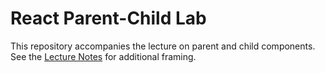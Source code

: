 # React Parent-Child Lab

This repository accompanies the lecture on parent and child components. See the [Lecture Notes](https://github.com/upperlinecode/CS-and-the-City-Curriculum/blob/with-unit-2/react/4-react.md) for additional framing.
